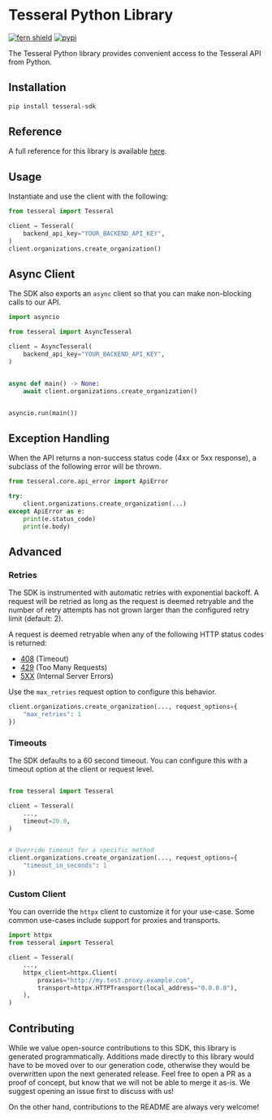 # Tesseral Python Library

[![fern shield](https://img.shields.io/badge/%F0%9F%8C%BF-Built%20with%20Fern-brightgreen)](https://buildwithfern.com?utm_source=github&utm_medium=github&utm_campaign=readme&utm_source=https%3A%2F%2Fgithub.com%2Ftesseral-labs%2Ftesseral-sdk-python)
[![pypi](https://img.shields.io/pypi/v/tesseral-sdk)](https://pypi.python.org/pypi/tesseral-sdk)

The Tesseral Python library provides convenient access to the Tesseral API from Python.

## Installation

```sh
pip install tesseral-sdk
```

## Reference

A full reference for this library is available [here](./reference.md).

## Usage

Instantiate and use the client with the following:

```python
from tesseral import Tesseral

client = Tesseral(
    backend_api_key="YOUR_BACKEND_API_KEY",
)
client.organizations.create_organization()
```

## Async Client

The SDK also exports an `async` client so that you can make non-blocking calls to our API.

```python
import asyncio

from tesseral import AsyncTesseral

client = AsyncTesseral(
    backend_api_key="YOUR_BACKEND_API_KEY",
)


async def main() -> None:
    await client.organizations.create_organization()


asyncio.run(main())
```

## Exception Handling

When the API returns a non-success status code (4xx or 5xx response), a subclass of the following error
will be thrown.

```python
from tesseral.core.api_error import ApiError

try:
    client.organizations.create_organization(...)
except ApiError as e:
    print(e.status_code)
    print(e.body)
```

## Advanced

### Retries

The SDK is instrumented with automatic retries with exponential backoff. A request will be retried as long
as the request is deemed retryable and the number of retry attempts has not grown larger than the configured
retry limit (default: 2).

A request is deemed retryable when any of the following HTTP status codes is returned:

- [408](https://developer.mozilla.org/en-US/docs/Web/HTTP/Status/408) (Timeout)
- [429](https://developer.mozilla.org/en-US/docs/Web/HTTP/Status/429) (Too Many Requests)
- [5XX](https://developer.mozilla.org/en-US/docs/Web/HTTP/Status/500) (Internal Server Errors)

Use the `max_retries` request option to configure this behavior.

```python
client.organizations.create_organization(..., request_options={
    "max_retries": 1
})
```

### Timeouts

The SDK defaults to a 60 second timeout. You can configure this with a timeout option at the client or request level.

```python

from tesseral import Tesseral

client = Tesseral(
    ...,
    timeout=20.0,
)


# Override timeout for a specific method
client.organizations.create_organization(..., request_options={
    "timeout_in_seconds": 1
})
```

### Custom Client

You can override the `httpx` client to customize it for your use-case. Some common use-cases include support for proxies
and transports.
```python
import httpx
from tesseral import Tesseral

client = Tesseral(
    ...,
    httpx_client=httpx.Client(
        proxies="http://my.test.proxy.example.com",
        transport=httpx.HTTPTransport(local_address="0.0.0.0"),
    ),
)
```

## Contributing

While we value open-source contributions to this SDK, this library is generated programmatically.
Additions made directly to this library would have to be moved over to our generation code,
otherwise they would be overwritten upon the next generated release. Feel free to open a PR as
a proof of concept, but know that we will not be able to merge it as-is. We suggest opening
an issue first to discuss with us!

On the other hand, contributions to the README are always very welcome!
